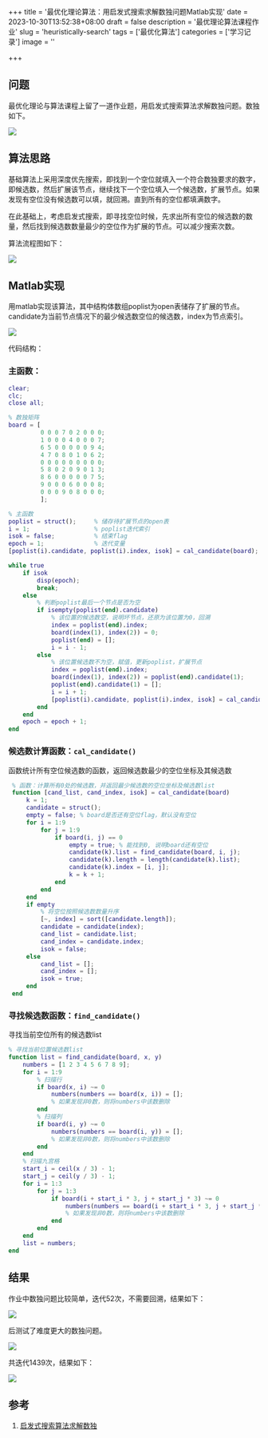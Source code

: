 +++
title = '最优化理论算法：用启发式搜索求解数独问题Matlab实现'
date = 2023-10-30T13:52:38+08:00
draft = false
description = '最优理论算法课程作业'
slug = 'heuristically-search'
tags = ['最优化算法']
categories = ['学习记录']
image = ''

+++



## 问题

最优化理论与算法课程上留了一道作业题，用启发式搜索算法求解数独问题。数独如下。

![](sokudu.png)

## 算法思路

基础算法上采用深度优先搜索，即找到一个空位就填入一个符合数独要求的数字，即候选数，然后扩展该节点，继续找下一个空位填入一个候选数，扩展节点。如果发现有空位没有候选数可以填，就回溯。直到所有的空位都填满数字。

在此基础上，考虑启发式搜索，即寻找空位时候，先求出所有空位的候选数的数量，然后找到候选数数量最少的空位作为扩展的节点。可以减少搜索次数。

算法流程图如下：

![](sokudu算法流程图.svg)

## Matlab实现

用matlab实现该算法，其中结构体数组poplist为open表储存了扩展的节点。candidate为当前节点情况下的最少候选数空位的候选数，index为节点索引。

![](数据结构.png)

代码结构：

### 主函数：

```matlab
clear;
clc;
close all;

% 数独矩阵
board = [
         0 0 0 7 0 2 0 0 0;
         1 0 0 0 4 0 0 0 7;
         6 5 0 0 0 0 0 9 4;
         4 7 0 8 0 1 0 6 2;
         0 0 0 0 0 0 0 0 0;
         5 8 0 2 0 9 0 1 3;
         8 6 0 0 0 0 0 7 5;
         9 0 0 0 6 0 0 0 8;
         0 0 0 9 0 8 0 0 0;
         ];

% 主函数
poplist = struct();     % 储存待扩展节点的open表
i = 1;                  % poplist迭代索引
isok = false;           % 结束flag
epoch = 1;              % 迭代变量
[poplist(i).candidate, poplist(i).index, isok] = cal_candidate(board);

while true
    if isok
        disp(epoch);
        break;
    else
        % 判断poplist最后一个节点是否为空
        if isempty(poplist(end).candidate)
            % 该位置的候选数空，说明坏节点，还原为该位置为0，回溯
            index = poplist(end).index;
            board(index(1), index(2)) = 0;
            poplist(end) = [];
            i = i - 1;
        else
            % 该位置候选数不为空，赋值，更新poplist，扩展节点
            index = poplist(end).index;
            board(index(1), index(2)) = poplist(end).candidate(1);
            poplist(end).candidate(1) = [];
            i = i + 1;
            [poplist(i).candidate, poplist(i).index, isok] = cal_candidate(board);
        end
    end
    epoch = epoch + 1;
end
```

### 候选数计算函数：`cal_candidate()`

函数统计所有空位候选数的函数，返回候选数最少的空位坐标及其候选数

```matlab
 % 函数：计算所有0处的候选数，并返回最少候选数的空位坐标及候选数list
 function [cand_list, cand_index, isok] = cal_candidate(board)
     k = 1;
     candidate = struct();
     empty = false; % board是否还有空位flag，默认没有空位
     for i = 1:9
         for j = 1:9
             if board(i, j) == 0
                 empty = true; % 能找到0, 说明board还有空位
                 candidate(k).list = find_candidate(board, i, j);
                 candidate(k).length = length(candidate(k).list);
                 candidate(k).index = [i, j];
                 k = k + 1;
             end
         end
     end
     if empty
         % 将空位按照候选数数量升序
         [~, index] = sort([candidate.length]);
         candidate = candidate(index);
         cand_list = candidate.list;
         cand_index = candidate.index;
         isok = false;
     else
         cand_list = [];
         cand_index = [];
         isok = true;
     end
 end
```

### 寻找候选数函数：`find_candidate()`

寻找当前空位所有的候选数list

```matlab
% 寻找当前位置候选数list
function list = find_candidate(board, x, y)
    numbers = [1 2 3 4 5 6 7 8 9];
    for i = 1:9
        % 扫描行
        if board(x, i) ~= 0
            numbers(numbers == board(x, i)) = []; 
            % 如果发现非0数，则将numbers中该数删除
        end
        % 扫描列
        if board(i, y) ~= 0
            numbers(numbers == board(i, y)) = []; 
            % 如果发现非0数，则将numbers中该数删除
        end
    end
    % 扫描九宫格
    start_i = ceil(x / 3) - 1;
    start_j = ceil(y / 3) - 1;
    for i = 1:3
        for j = 1:3
            if board(i + start_i * 3, j + start_j * 3) ~= 0
                numbers(numbers == board(i + start_i * 3, j + start_j * 3)) = []; 
                % 如果发现非0数，则将numbers中该数删除
            end
        end
    end
    list = numbers;
end
```

## 结果

作业中数独问题比较简单，迭代52次，不需要回溯，结果如下：

![](结果.png)

后测试了难度更大的数独问题。

![](sokudu2.png)

共迭代1439次，结果如下：

![](sokudu2结果.png)

## 参考

1. [启发式搜索算法求解数独](https://www.jianshu.com/p/2cc77614e88d)
